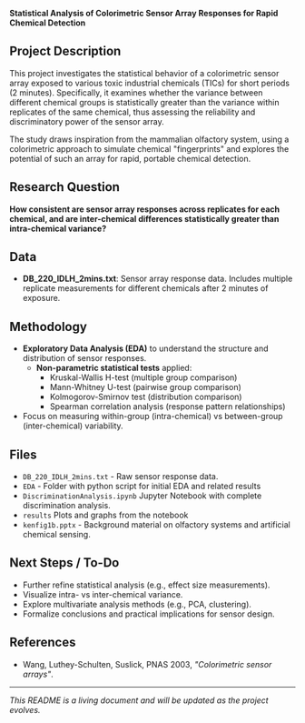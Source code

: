 **Statistical Analysis of Colorimetric Sensor Array Responses for Rapid Chemical Detection**

## Project Description
This project investigates the statistical behavior of a colorimetric sensor array exposed to various toxic industrial chemicals (TICs) for short periods (2 minutes). Specifically, it examines whether the variance between different chemical groups is statistically greater than the variance within replicates of the same chemical, thus assessing the reliability and discriminatory power of the sensor array.

The study draws inspiration from the mammalian olfactory system, using a colorimetric approach to simulate chemical "fingerprints" and explores the potential of such an array for rapid, portable chemical detection.

## Research Question
**How consistent are sensor array responses across replicates for each chemical, and are inter-chemical differences statistically greater than intra-chemical variance?**

## Data
- **DB_220_IDLH_2mins.txt**: Sensor array response data. Includes multiple replicate measurements for different chemicals after 2 minutes of exposure.

## Methodology
- **Exploratory Data Analysis (EDA)** to understand the structure and distribution of sensor responses.
  - **Non-parametric statistical tests** applied:
    - Kruskal-Wallis H-test (multiple group comparison)
    - Mann-Whitney U-test (pairwise group comparison)
    - Kolmogorov-Smirnov test (distribution comparison)
    - Spearman correlation analysis (response pattern relationships)
- Focus on measuring within-group (intra-chemical) vs between-group (inter-chemical) variability.

## Files
- `DB_220_IDLH_2mins.txt` - Raw sensor response data.
- `EDA` - Folder with python script for initial EDA and related results
- `DiscriminationAnalysis.ipynb` Jupyter Notebook with complete discrimination analysis.
- `results` Plots and graphs from the notebook
- `kenfig1b.pptx` - Background material on olfactory systems and artificial chemical sensing.

## Next Steps / To-Do
- Further refine statistical analysis (e.g., effect size measurements).
- Visualize intra- vs inter-chemical variance.
- Explore multivariate analysis methods (e.g., PCA, clustering).
- Formalize conclusions and practical implications for sensor design.

## References
- Wang, Luthey-Schulten, Suslick, PNAS 2003, *"Colorimetric sensor arrays"*.

---
*This README is a living document and will be updated as the project evolves.*

